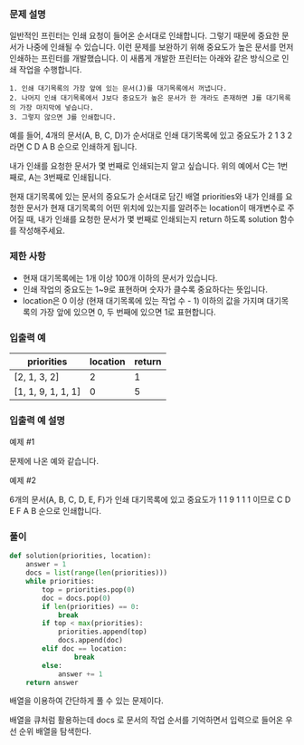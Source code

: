 ### 문제 설명

일반적인 프린터는 인쇄 요청이 들어온 순서대로 인쇄합니다. 그렇기 때문에 중요한 문서가 나중에 인쇄될 수 있습니다. 이런 문제를 보완하기 위해 중요도가 높은 문서를 먼저 인쇄하는 프린터를 개발했습니다. 이 새롭게 개발한 프린터는 아래와 같은 방식으로 인쇄 작업을 수행합니다.

```
1. 인쇄 대기목록의 가장 앞에 있는 문서(J)를 대기목록에서 꺼냅니다.
2. 나머지 인쇄 대기목록에서 J보다 중요도가 높은 문서가 한 개라도 존재하면 J를 대기목록의 가장 마지막에 넣습니다.
3. 그렇지 않으면 J를 인쇄합니다.
```

예를 들어, 4개의 문서(A, B, C, D)가 순서대로 인쇄 대기목록에 있고 중요도가 2 1 3 2 라면 C D A B 순으로 인쇄하게 됩니다.

내가 인쇄를 요청한 문서가 몇 번째로 인쇄되는지 알고 싶습니다. 위의 예에서 C는 1번째로, A는 3번째로 인쇄됩니다.

현재 대기목록에 있는 문서의 중요도가 순서대로 담긴 배열 priorities와 내가 인쇄를 요청한 문서가 현재 대기목록의 어떤 위치에 있는지를 알려주는 location이 매개변수로 주어질 때, 내가 인쇄를 요청한 문서가 몇 번째로 인쇄되는지 return 하도록 solution 함수를 작성해주세요.



### 제한 사항

- 현재 대기목록에는 1개 이상 100개 이하의 문서가 있습니다.
- 인쇄 작업의 중요도는 1~9로 표현하며 숫자가 클수록 중요하다는 뜻입니다.
- location은 0 이상 (현재 대기목록에 있는 작업 수 - 1) 이하의 값을 가지며 대기목록의 가장 앞에 있으면 0, 두 번째에 있으면 1로 표현합니다.



### 입출력 예

| priorities         | location | return |
| ------------------ | -------- | ------ |
| [2, 1, 3, 2]       | 2        | 1      |
| [1, 1, 9, 1, 1, 1] | 0        | 5      |



### 입출력 예 설명

예제 #1

문제에 나온 예와 같습니다.

예제 #2

6개의 문서(A, B, C, D, E, F)가 인쇄 대기목록에 있고 중요도가 1 1 9 1 1 1 이므로 C D E F A B 순으로 인쇄합니다.



### 풀이

```python
def solution(priorities, location):
    answer = 1
    docs = list(range(len(priorities)))
    while priorities:
        top = priorities.pop(0)
        doc = docs.pop(0)
        if len(priorities) == 0:
            break
        if top < max(priorities):
            priorities.append(top)
            docs.append(doc)
        elif doc == location:
                break
        else:
            answer += 1
    return answer
```

배열을 이용하여 간단하게 풀 수 있는 문제이다.

배열을 큐처럼 활용하는데 docs 로 문서의 작업 순서를 기억하면서 입력으로 들어온 우선 순위 배열을 탐색한다.